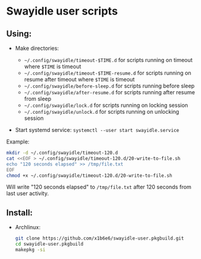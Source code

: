 # Swayidle user scripts

## Using:

* Make directories:
  * `~/.config/swayidle/timeout-$TIME.d` for scripts running on timeout where `$TIME` is timeout
  * `~/.config/swayidle/timeout-$TIME-resume.d` for scripts running on resume after timeout where `$TIME` is timeout
  * `~/.config/swayidle/before-sleep.d` for scripts running before sleep
  * `~/.config/swayidle/after-resume.d` for scripts running after resume from sleep
  * `~/.config/swayidle/lock.d` for scripts running on locking session
  * `~/.config/swayidle/unlock.d` for scripts running on unlocking session

* Start systemd service:
  `systemctl --user start swayidle.service`

Example:

```bash
mkdir -d ~/.config/swayidle/timeout-120.d
cat <<EOF > ~/.config/swayidle/timeout-120.d/20-write-to-file.sh
echo "120 seconds elapsed" >> /tmp/file.txt
EOF
chmod +x ~/.config/swayidle/timeout-120.d/20-write-to-file.sh
```
Will write "120 seconds elapsed" to `/tmp/file.txt` after 120 seconds from last user activity.

## Install:

* Archlinux:
  ```bash
  git clone https://github.com/x1b6e6/swayidle-user.pkgbuild.git
  cd swayidle-user.pkgbuild
  makepkg -si
  ```
